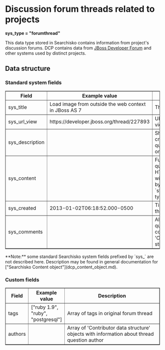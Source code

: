 Discussion forum threads related to projects
============================================

**sys\_type = "forumthread"**

This data type stored in Searchisko contains information from project's discussion forums.
DCP contains data from [JBoss Developer Forum](http://developer.jboss.org/threads) and other systems used by distinct projects. 

## Data structure

### Standard system fields
<table border="1">
<thead>
  <th>Field</th>
  <th>Example value</th>
  <th width="63%">Description</th>
</thead>
<tbody>
<tr><td>sys_title</td><td>Load image from outside the web context in JBoss AS 7</td><td>Thread title</td></tr>
<tr><td>sys_url_view</td><td>https://developer.jboss.org/thread/227893</td><td>URL of forum thread view</td></tr>
<tr><td>sys_description</td><td></td><td>Shorted description created from forum question, containing only clear text</td></tr>
<tr><td>sys_content</td><td></td><td>Full rendered forum question. May contain HTML tags or some wiki syntax as defined by `sys_content_content-type`.</td></tr>
<tr><td>sys_created</td><td>2013-01-02T06:18:52.000-0500</td><td>Timestamp when thread was started</td></tr>
<tr><td>sys_comments</td><td></td><td>All replies to the forum question are stored as comments using 'Comment data structure'</td></tr>
</tbody>
</table>
**Note:** some standard Searchisko system fields prefixed by `sys_` are not described here. Description may be found in general documentation for ["Searchisko Content object"](dcp_content_object.md).

### Custom fields
<table border="1">
<thead>
  <th>Field</th>
  <th>Example value</th>
  <th width="63%">Description</th>
</thead>
<tbody>
<tr><td>tags</td><td>["ruby 1.9", "ruby", "postgresql"]</td><td>Array of tags in original forum thread</td></tr>
<tr><td>authors</td><td></td><td>Array of 'Contributor data structure' objects with information about thread question author</td></tr>
</tbody>
</table>
